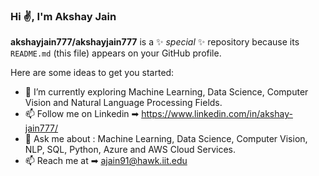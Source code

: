 ### Hi ✌, I'm Akshay Jain


**akshayjain777/akshayjain777** is a ✨ _special_ ✨ repository because its `README.md` (this file) appears on your GitHub profile.

Here are some ideas to get you started:

- 🔭 I’m currently exploring Machine Learning, Data Science, Computer Vision and Natural Language Processing Fields.
- 📫 Follow me on Linkedin ➡︎ https://www.linkedin.com/in/akshay-jain777/
- 💬 Ask me about : Machine Learning, Data Science, Computer Vision, NLP, SQL, Python, Azure and AWS Cloud Services.
- 📫 Reach me at ➡︎ ajain91@hawk.iit.edu

